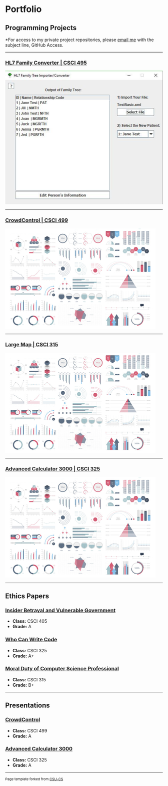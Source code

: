 Portfolio
=========

Programming Projects
--------------------

*For access to my private project repositories, please [email me](mailto:NRMixon@csustudent.net?subject=GitHub%20Access) with the subject line, GitHub Access.

---
### [HL7 Family Converter | CSCI 495](HL7FamilyConverter)

![Project 1 Thumbnail Name](images/HL7Images/PostFileUpload.png)

---
### [CrowdControl | CSCI 499](CrowdControl)

![Project 2 Thumbnail Name](images/dummy_thumbnail.jpg)

---
### [Large Map | CSCI 315](LargeMap)

![Project 3 Thumbnail Name](images/dummy_thumbnail.jpg)

---
### [Advanced Calculator 3000 | CSCI 325](AdvancedCalculator3000)

![Project 4 Thumbnail Name](images/dummy_thumbnail.jpg)

---

Ethics Papers
-------------

### [Insider Betrayal and Vulnerable Government](/pdf/Snowden.pdf)

-   **Class:** CSCI 405
-   **Grade:** A

### [Who Can Write Code](/pdf/WhoCanWriteCode.pdf)

-   **Class:** CSCI 325
-   **Grade:** A+

### [Moral Duty of Computer Science Professional](/pdf/MoralDuty.pdf)

-   **Class:** CSCI 315
-   **Grade:** B+

---

Presentations
-------------

### [CrowdControl](/pdf/CrowdControl.pdf)

- **Class:** CSCI 499
- **Grade:** A


### [Advanced Calculator 3000](https://youtu.be/Y4LqBPU5FbU)

- **Class:** CSCI 325
- **Grade:** A

---

<p style="font-size:11px">Page template forked from <a href="https://github.com/csu-cs/csci-portfolio">CSU-CS</a></p>
<!-- Remove above link if you don't want to attributive -->
